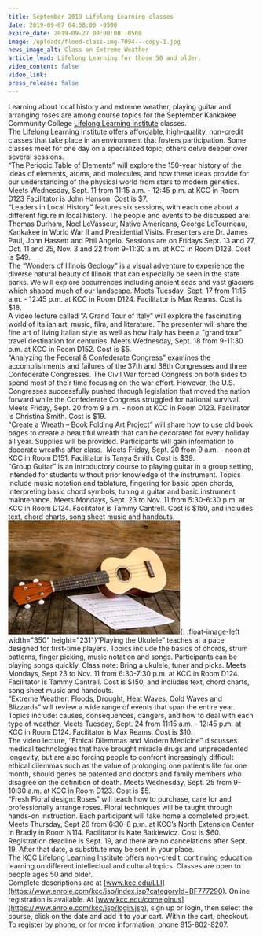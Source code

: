 ```yaml
---
title: September 2019 Lifelong Learning classes
date: 2019-09-07 04:58:00 -0500
expire_date: 2019-09-27 00:00:00 -0500
image: /uploads/flood-class-img-7094---copy-1.jpg
news_image_alt: Class on Extreme Weather
article_lead: Lifelong Learning for those 50 and older.
video_content: false
video_link:
press_release: false
---
```


Learning about local history and extreme weather, playing guitar and arranging roses are among course topics for the September Kankakee Community College [Lifelong Learning Institute](https://www.enrole.com/kcc/jsp/index.jsp?categoryId=BF777290) classes.<br>The Lifelong Learning Institute offers affordable, high-quality, non-credit classes that take place in an environment that fosters participation. Some classes meet for one day on a specialized topic, others delve deeper over several sessions.<br>“The Periodic Table of Elements” will explore the 150-year history of the ideas of elements, atoms, and molecules, and how these ideas provide for our understanding of the physical world from stars to modern genetics. Meets Wednesday, Sept. 11 from 11:15 a.m. - 12:45 p.m. at KCC in Room D123 Facilitator is John Hanson. Cost is $7.<br>“Leaders in Local History” features six sessions, with each one about a different figure in local history. The people and events to be discussed are: Thomas Durham, Noel LeVasseur, Native Americans, George LeTourneau, Kankakee in World War II and Presidential Visits. Presenters are Dr. James Paul, John Hassett and Phil Angelo. Sessions are on Fridays Sept. 13 and 27, Oct. 11 and 25, Nov. 3 and 22 from 9-11:30 a.m. at KCC in Room D123. Cost is $49.<br>The “Wonders of Illinois Geology” is a visual adventure to experience the diverse natural beauty of Illinois that can especially be seen in the state parks. We will explore occurrences including ancient seas and vast glaciers which shaped much of our landscape. Meets Tuesday, Sept. 17 from 11:15 a.m. - 12:45 p.m. at KCC in Room D124. Facilitator is Max Reams. Cost is $18.<br>A video lecture called “A Grand Tour of Italy” will explore the fascinating world of Italian art, music, film, and literature. The presenter will share the fine art of living Italian style as well as how Italy has been a "grand tour" travel destination for centuries. Meets Wednesday, Sept. 18 from 9-11:30 p.m. at KCC in Room D152. Cost is $5.&nbsp;<br>“Analyzing the Federal & Confederate Congress” examines the accomplishments and failures of the 37th and 38th Congresses and three Confederate Congresses. The Civil War forced Congress on both sides to spend most of their time focusing on the war effort. However, the U.S. Congresses successfully pushed through legislation that moved the nation forward while the Confederate Congress struggled for national survival. Meets Friday, Sept. 20 from 9 a.m. - noon at KCC in Room D123. Facilitator is Christina Smith. Cost is $19.<br>“Create a Wreath – Book Folding Art Project” will share how to use old book pages to create a beautiful wreath that can be decorated for every holiday all year. Supplies will be provided. Participants will gain information to decorate wreaths after class. &nbsp;Meets Friday, Sept. 20 from 9 a.m. - noon at KCC in Room D151. Facilitator is Tanya Smith. Cost is $39.<br>“Group Guitar” is an introductory course to playing guitar in a group setting, intended for students without prior knowledge of the instrument. Topics include music notation and tablature, fingering for basic open chords, interpreting basic chord symbols, tuning a guitar and basic instrument maintenance. Meets Mondays, Sept. 23 to Nov. 11 from 5:30-6:30 p.m. at KCC in Room D124. Facilitator is Tammy Cantrell. Cost is $150, and includes text, chord charts, song sheet music and handouts.<br>![](/uploads/ukele-small---copy.jpg){: .float-image-left width="350" height="231"}“Playing the Ukulele” teaches at a pace designed for first-time players. Topics include the basics of chords, strum patterns, finger picking, music notation and songs. Participants can be playing songs quickly. Class note: Bring a ukulele, tuner and picks. Meets Mondays, Sept 23 to Nov. 11 from 6:30-7:30 p.m. at KCC in Room D124. Facilitator is Tammy Cantrell. Cost is $150, and includes text, chord charts, song sheet music and handouts.<br>“Extreme Weather: Floods, Drought, Heat Waves, Cold Waves and Blizzards” will review a wide range of events that span the entire year. Topics include: causes, consequences, dangers, and how to deal with each type of weather. Meets Tuesday, Sept. 24 from 11:15 a.m. - 12:45 p.m. at KCC in Room D124. Facilitator is Max Reams. Cost is $10.<br>The video lecture, “Ethical Dilemmas and Modern Medicine” discusses medical technologies that have brought miracle drugs and unprecedented longevity, but are also forcing people to confront increasingly difficult ethical dilemmas such as the value of prolonging one patient’s life for one month, should genes be patented and doctors and family members who disagree on the definition of death. Meets Wednesday, Sept. 25 from 9-10:30 a.m. at KCC in Room D123. Cost is $5.<br>“Fresh Floral design: Roses” will teach how to purchase, care for and professionally arrange roses. Floral techniques will be taught through hands-on instruction. Each participant will take home a completed project. Meets Thursday, Sept 26 from 6:30-8 p.m. at KCC’s North Extension Center in Bradly in Room N114. Facilitator is Kate Batkiewicz. Cost is $60. Registration deadline is Sept. 19, and there are no cancelations after Sept. 19. After that date, a substitute may be sent in your place.<br>The KCC Lifelong Learning Institute offers non-credit, continuing education learning on different intellectual and cultural topics. Classes are open to people ages 50 and older.&nbsp;<br>Complete descriptions are at [www.kcc.edu/LLI](https://www.enrole.com/kcc/jsp/index.jsp?categoryId=BF777290). Online registration is available. At [www.kcc.edu/comejoinus](https://www.enrole.com/kcc/jsp/login.jsp), sign up or login, then select the course, click on the date and add it to your cart. Within the cart, checkout. To register by phone, or for more information, phone 815-802-8207.<br>&nbsp;